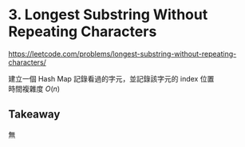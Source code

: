 # 3. Longest Substring Without Repeating Characters

<https://leetcode.com/problems/longest-substring-without-repeating-characters/>

建立一個 Hash Map 記錄看過的字元，並記錄該字元的 index 位置  
時間複雜度 $O(n)$

## Takeaway

無
